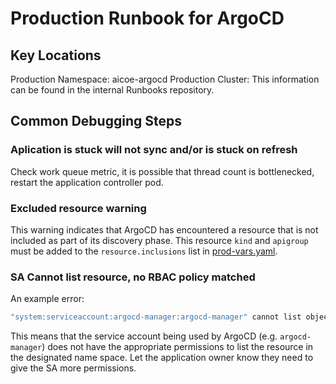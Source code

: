 # Production Runbook for ArgoCD

## Key Locations

Production Namespace: aicoe-argocd
Production Cluster: This information can be found in the internal Runbooks repository.

## Common Debugging Steps

### Aplication is stuck will not sync and/or is stuck on refresh 

Check work queue metric, it is possible that thread count is bottlenecked,
restart the application controller pod. 

### Excluded resource warning 

This warning indicates that ArgoCD has encountered a resource that is not included as
part of its discovery phase. This resource `kind` and `apigroup` must be added to 
the `resource.inclusions` list in [prod-vars.yaml](https://github.com/AICoE/aicoe-cd/blob/master/vars/prod-vars.yaml).


### SA Cannot list resource, no RBAC policy matched

An example error: 

```bash
"system:serviceaccount:argocd-manager:argocd-manager" cannot list objectbucketclaims.objectbucket.io in the namespace "example-ns": no RBAC policy matched
```

This means that the service account being used by ArgoCD (e.g. `argocd-manager`) 
does not have the appropriate permissions to list the resource in the designated
name space. Let the application owner know they need to give the SA more permissions. 